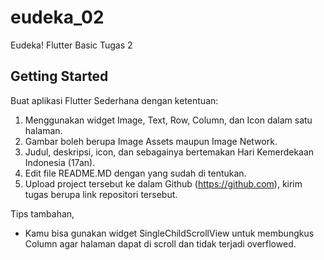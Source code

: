 # eudeka_02

Eudeka! Flutter Basic Tugas 2

## Getting Started

Buat aplikasi Flutter Sederhana dengan ketentuan:

1. Menggunakan widget Image, Text, Row, Column, dan Icon dalam satu halaman.
2. Gambar boleh berupa Image Assets maupun Image Network.
3. Judul, deskripsi, icon, dan sebagainya bertemakan Hari Kemerdekaan Indonesia (17an).
4. Edit file README.MD dengan yang sudah di tentukan.
5. Upload project tersebut ke dalam Github (https://github.com), kirim tugas berupa link repositori tersebut.

Tips tambahan,
- Kamu bisa gunakan widget SingleChildScrollView untuk membungkus Column agar halaman dapat di scroll dan tidak terjadi overflowed.